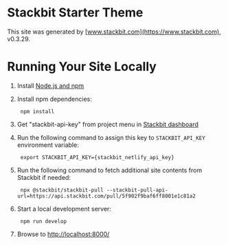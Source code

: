# Stackbit Starter Theme

This site was generated by [www.stackbit.com](https://www.stackbit.com), v0.3.29.

# Running Your Site Locally

1. Install [Node.js and npm](https://nodejs.org/en/)

1. Install npm dependencies:

        npm install

1. Get "stackbit-api-key" from project menu in [Stackbit dashboard](https://app.stackbit.com/dashboard)

1. Run the following command to assign this key to `STACKBIT_API_KEY` environment variable:

        export STACKBIT_API_KEY={stackbit_netlify_api_key}

1. Run the following command to fetch additional site contents from Stackbit if needed:

        npx @stackbit/stackbit-pull --stackbit-pull-api-url=https://api.stackbit.com/pull/5f902f9baf6ff8001e1c81a2

1. Start a local development server:

        npm run develop

1. Browse to [http://localhost:8000/](http://localhost:8000/)

